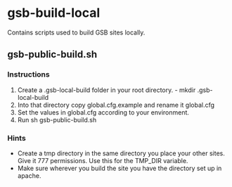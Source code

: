 gsb-build-local
===============

Contains scripts used to build GSB sites locally.  

## gsb-public-build.sh

### Instructions

1. Create a .gsb-local-build folder in your root directory. - mkdir .gsb-local-build
2. Into that directory copy global.cfg.example and rename it global.cfg
3. Set the values in global.cfg according to your environment.
4. Run sh gsb-public-build.sh

### Hints

* Create a tmp directory in the same directory you place your other sites. Give it 777 permissions. Use this for the TMP_DIR variable.
* Make sure wherever you build the site you have the directory set up in apache.

